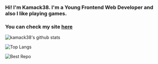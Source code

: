 ### Hi! I'm Kamack38. I'm a Young Frontend Web Developer and also I like playing games.
### You can check my site [here](https://kamack38.github.io/)
![kamack38's github stats](https://github-readme-stats.vercel.app/api?username=kamack38&theme=blueberry&show_icons=true)

![Top Langs](https://github-readme-stats.vercel.app/api/top-langs/?username=kamack38&theme=blueberry&layout=compact)

![Best Repo](https://github-readme-stats.vercel.app/api/pin/?username=kamack38&repo=csgo-config&theme=blueberry)